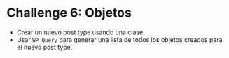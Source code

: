 # Challenge 6: Objetos

* Crear un nuevo post type usando una clase.
* Usar `WP_Query` para generar una lista de todos los objetos creados para el nuevo post type.
